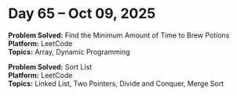 # Day 65 – Oct 09, 2025

**Problem Solved:** Find the Minimum Amount of Time to Brew Potions              
**Platform:** LeetCode                       
**Topics:** Array, Dynamic Programming

**Problem Solved:** Sort List                             
**Platform:** LeetCode                       
**Topics:** Linked List, Two Pointers, Divide and Conquer, Merge Sort